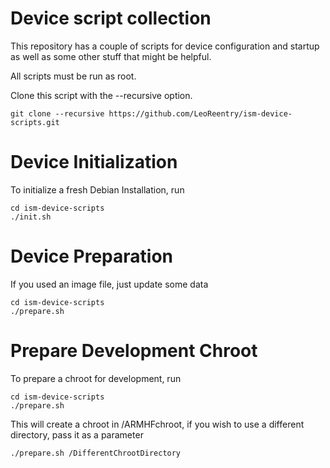 # Device script collection
This repository has a couple of scripts for device configuration and startup as well as some other stuff that might be helpful.

All scripts must be run as root.

Clone this script with the --recursive option.
```shell
git clone --recursive https://github.com/LeoReentry/ism-device-scripts.git
```

# Device Initialization
To initialize a fresh Debian Installation, run
```shell
cd ism-device-scripts
./init.sh
```

# Device Preparation
If you used an image file, just update some data
```shell
cd ism-device-scripts
./prepare.sh
```

# Prepare Development Chroot
To prepare a chroot for development, run
```shell
cd ism-device-scripts
./prepare.sh
```
This will create a chroot in /ARMHFchroot, if you wish to use a different directory, pass it as a parameter
```shell
./prepare.sh /DifferentChrootDirectory
```
